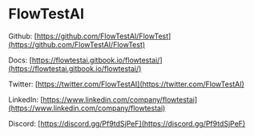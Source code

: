 # FlowTestAI

Github: [https://github.com/FlowTestAI/FlowTest](https://github.com/FlowTestAI/FlowTest)

Docs: [https://flowtestai.gitbook.io/flowtestai/](https://flowtestai.gitbook.io/flowtestai/)

Twitter: [https://twitter.com/FlowTestAI](https://twitter.com/FlowTestAI)

LinkedIn: [https://www.linkedin.com/company/flowtestai](https://www.linkedin.com/company/flowtestai)

Discord:  [https://discord.gg/Pf9tdSjPeF](https://discord.gg/Pf9tdSjPeF)
